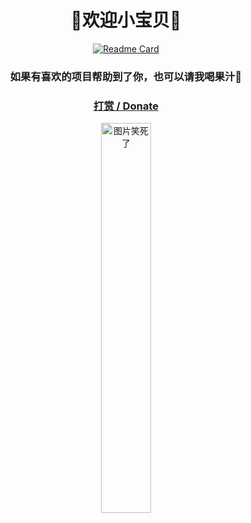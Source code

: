 <div align="center">
  
  
#  👋欢迎小宝贝👋


<!--**ozingi/ozingi** is a ✨ _special_ ✨ repository because its `README.md` (this file) appears on your GitHub profile.

Here are some ideas to get you started:

- 🔭 I’m currently working on ...
- 🌱 I’m currently learning ...
- 👯 I’m looking to collaborate on ...
- 🤔 I’m looking for help with ...
- 💬 Ask me about ...
- 📫 How to reach me: ...
- 😄 Pronouns: ...
- ⚡ Fun fact: ...
-->
[![Readme Card](https://github-readme-stats-one-bice.vercel.app/api?username=ozingi&show_icons=true&role=OWNER,ORGANIZATION_MEMBER,COLLABORATOR)](#)
### 如果有喜欢的项目帮助到了你，也可以请我喝果汁🥰

### [打赏 / Donate](https://ozingi.github.io/img/payment/Alipay.jpg)
<img alt="图片笑死了" style="width:40% " src="https://ozingi.github.io/img/payment/Alipay.jpg"/>
  
  
</div>
